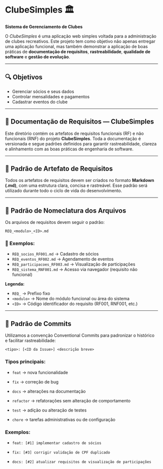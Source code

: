 # ClubeSimples 🏛️

**Sistema de Gerenciamento de Clubes**

O *ClubeSimples* é uma aplicação web simples voltada para a administração de clubes recreativos. Este projeto tem como objetivo não apenas entregar uma aplicação funcional, mas também demonstrar a aplicação de boas práticas de **documentação de requisitos**, **rastreabilidade**, **qualidade de software** e **gestão de evolução**.

---

## 🔍 Objetivos

- Gerenciar sócios e seus dados
- Controlar mensalidades e pagamentos
- Cadastrar eventos do clube

---

## 📄 Documentação de Requisitos — ClubeSimples

Este diretório contém os artefatos de requisitos funcionais (RF) e não funcionais (RNF) do projeto **ClubeSimples**. Toda a documentação é versionada e segue padrões definidos para garantir rastreabilidade, clareza e alinhamento com as boas práticas de engenharia de software.

---

## 🧾 Padrão de Artefato de Requisitos

Todos os artefatos de requisitos devem ser criados no formato **Markdown (.md)**, com uma estrutura clara, concisa e rastreável. Esse padrão será utilizado durante todo o ciclo de vida do desenvolvimento.

---

## 🧾 Padrão de Nomeclatura dos Arquivos

Os arquivos de requisitos devem seguir o padrão:

`REQ_<modulo>_<ID>.md`


### 📌 Exemplos:

- `REQ_socios_RF001.md` → Cadastro de sócios  
- `REQ_eventos_RF002.md` → Agendamento de eventos  
- `REQ_participacoes_RF003.md` → Visualização de participações  
- `REQ_sistema_RNF001.md` → Acesso via navegador (requisito não funcional)

**Legenda:**
- `REQ_` → Prefixo fixo
- `<modulo>` → Nome do módulo funcional ou área do sistema
- `<ID>` → Código identificador do requisito (RF001, RNF001, etc.)

---

## 🧾 Padrão de Commits

Utilizamos a convenção Conventional Commits para padronizar o histórico e facilitar rastreabilidade:


`<tipo>: [<ID da Issue>] <descrição breve>`

### Tipos principais:
- `feat` → nova funcionalidade

- `fix` → correção de bug

- `docs` → alterações na documentação

- `refactor` → refatorações sem alteração de comportamento

- `test` → adição ou alteração de testes

- `chore` → tarefas administrativas ou de configuração

### Exemplos:

- `feat: [#1] implementar cadastro de sócios`

- `fix: [#3] corrigir validação de CPF duplicado`

- `docs: [#2] atualizar requisitos de visualização de participações`


